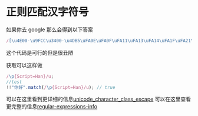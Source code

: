 # 正则匹配汉字符号

如果你去 google 那么会得到以下答案

```javascript
/[\u4E00-\u9FCC\u3400-\u4DB5\uFA0E\uFA0F\uFA11\uFA13\uFA14\uFA1F\uFA21\uFA23\uFA24\uFA27-\uFA29]|[\uD840-\uD868][\uDC00-\uDFFF]|\uD869[\uDC00-\uDED6\uDF00-\uDFFF]|[\uD86A-\uD86C][\uDC00-\uDFFF]|\uD86D[\uDC00-\uDF34\uDF40-\uDFFF]|\uD86E[\uDC00-\uDC1D]/;
```

这个代码是可行的但是很丑陋

获取可以这样做

```javascript
/\p{Script=Han}/u;
//test
!!"你好".match(/\p{Script=Han}/u); // true
```

可以在这里看到更详细的信息[unicode_character_class_escape](https://developer.mozilla.org/en-US/docs/Web/JavaScript/Reference/Regular_expressions/Unicode_character_class_escape)
可以在这里查看更完整的信息[regular-expressions-info](https://www.regular-expressions.info/unicode.html)
